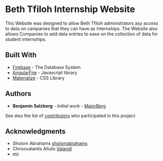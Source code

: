 # Beth Tfiloh Internship Website

This Website was designed to allow Beth Tfiloh administrators asy access to data on campanies that they can have as internships. The Website also allows Companies to add data entries to ease on the collection of data for student internships.  

## Built With

* [Firebase](https://firebase.google.com/) - The Database System
* [AngularFire](https://github.com/firebase/angularfire) - Javascript library
* [Materialize](https://www.materializecss.com/) - CSS Library

## Authors

* **Benjamin Salzberg** - *Initial work* - [MajorBerg](https://github.com/MajorBerg)

See also the list of [contributors](https://github.com/MajorBerg/Internship/graphs/contributors) who participated in this project.

## Acknowledgments

* Sholom Abrahams [sholomabrahams](https://github.com/sholomabrahams)
* Chrisovalantis Allulis [Valandi](https://github.com/Valandi)
* etc
